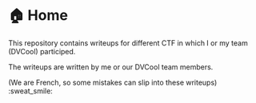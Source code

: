# 🏠 Home

This repository contains writeups for different CTF in which I or my team (DVCool) participed.

The writeups are written by me or our DVCool team members.

(We are French, so some mistakes can slip into these writeups) :sweat\_smile:
